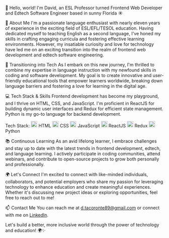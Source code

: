 👋 Hello, world! I'm David, an ESL Professor turned Frontend Web Developer and Edtech Software Engineer based in sunny Florida ☀️

🌟 About Me
I'm a passionate language enthusiast with nearly eleven years of experience in the exciting field of ESL/EFL/TESOL education. Having dedicated myself to teaching English as a second language, I've honed my skills in crafting engaging curricula and fostering effective learning environments. However, my insatiable curiosity and love for technology have led me on an exciting transition into the realm of frontend web development and edtech software engineering.

🚀 Transitioning into Tech
As I embark on this new journey, I'm thrilled to combine my expertise in language instruction with my newfound skills in coding and software development. My goal is to create innovative and user-friendly educational tools that empower learners worldwide, breaking down language barriers and fostering a love for learning in the digital age.

💻 Tech Stack & Skills
Frontend development has become my playground, and I thrive on HTML, CSS, and JavaScript. I'm proficient in ReactJS for building dynamic user interfaces and Redux for efficient state management. Python is my go-to language for backend development.

Tech Stack: 
<img src="https://your-image-directory/html-icon.png](https://cdn.jsdelivr.net/gh/devicons/devicon/icons/html5/html5-plain-wordmark.svg" alt="HTML" width="20" height="20" /> HTML
<img src="https://your-image-directory/css-icon.png](https://cdn.jsdelivr.net/gh/devicons/devicon/icons/css3/css3-plain-wordmark.svg" alt="CSS" width="20" height="20" /> CSS
<img src="https://your-image-directory/javascript-icon.png](https://cdn.jsdelivr.net/gh/devicons/devicon/icons/javascript/javascript-plain.svg" alt="JavaScript" width="20" height="20" /> JavaScript
<img src="https://your-image-directory/react-icon.png](https://cdn.jsdelivr.net/gh/devicons/devicon/icons/react/react-original-wordmark.svg" alt="React" width="20" height="20" /> ReactJS
<img src="https://your-image-directory/redux-icon.png](https://cdn.jsdelivr.net/gh/devicons/devicon/icons/redux/redux-original.svg" alt="Redux" width="20" height="20" /> Redux
<img src="https://your-image-directory/python-icon.png](https://cdn.jsdelivr.net/gh/devicons/devicon/icons/python/python-plain-wordmark.svg" alt="Python" width="20" height="20" /> Python

📚 Continuous Learning
As an avid lifelong learner, I embrace challenges and stay up to date with the latest trends in frontend development, edtech, and language learning. I actively participate in coding communities, attend webinars, and contribute to open-source projects to grow both personally and professionally.

🌍 Let's Connect
I'm excited to connect with like-minded individuals, collaborators, and potential employers who share my passion for leveraging technology to enhance education and create meaningful experiences. Whether it's discussing new project ideas or exploring opportunities, feel free to reach out to me!

📫 Contact Me
You can reach me at d.tacoronte89@gmail.com or connect with me on [LinkedIn](https://www.linkedin.com/in/davidtacoronte/).

Let's build a better, more inclusive world through the power of technology and education! 🌍✨
